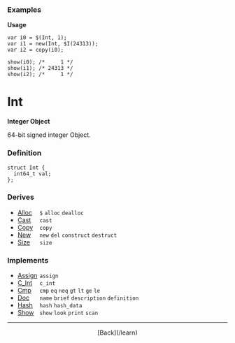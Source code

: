   <div class="row">
  <div class="col-xs-6 col-md-6">

### Examples

__Usage__

    var i0 = $(Int, 1);
    var i1 = new(Int, $I(24313));
    var i2 = copy(i0);
    
    show(i0); /*     1 */
    show(i1); /* 24313 */
    show(i2); /*     1 */
    



  </div>
  <div class="col-xs-6 col-md-6">

# Int
__Integer Object__

64-bit signed integer Object.

### Definition

    struct Int {
      int64_t val;
    };
    

### Derives

* <span style="width:50px; float:left;">[Alloc](/learn/alloc)</span>`$` `alloc` `dealloc` 
* <span style="width:50px; float:left;">[Cast](/learn/cast)</span>`cast` 
* <span style="width:50px; float:left;">[Copy](/learn/copy)</span>`copy` 
* <span style="width:50px; float:left;">[New](/learn/new)</span>`new` `del` `construct` `destruct` 
* <span style="width:50px; float:left;">[Size](/learn/size)</span>`size` 
### Implements

* <span style="width:50px; float:left;">[Assign](/learn/assign)</span>`assign` 
* <span style="width:50px; float:left;">[C_Int](/learn/c_int)</span>`c_int` 
* <span style="width:50px; float:left;">[Cmp](/learn/cmp)</span>`cmp` `eq` `neq` `gt` `lt` `ge` `le` 
* <span style="width:50px; float:left;">[Doc](/learn/doc)</span>`name` `brief` `description` `definition` 
* <span style="width:50px; float:left;">[Hash](/learn/hash)</span>`hash` `hash_data` 
* <span style="width:50px; float:left;">[Show](/learn/show)</span>`show` `look` `print` `scan` 

* * *

  <p style="text-align:center;">
[Back](/learn)
  </p>

  </div>
  </div>
